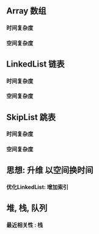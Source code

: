 ## Array 数组

#### 时间复杂度
#### 空间复杂度

## LinkedList 链表

#### 时间复杂度
#### 空间复杂度

## SkipList 跳表

#### 时间复杂度
#### 空间复杂度



## 思想: 升维 以空间换时间

#### 优化LinkedList: 增加索引

## 堆, 栈, 队列
#### 最近相关性 : 栈

